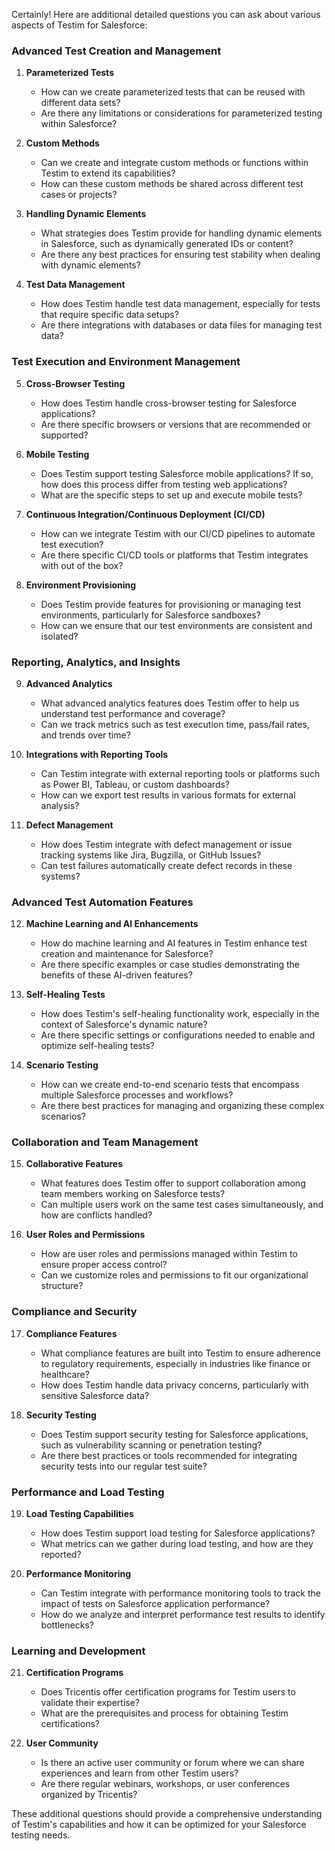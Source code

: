 Certainly! Here are additional detailed questions you can ask about various aspects of Testim for Salesforce:

### Advanced Test Creation and Management
1. **Parameterized Tests**
   - How can we create parameterized tests that can be reused with different data sets?
   - Are there any limitations or considerations for parameterized testing within Salesforce?

2. **Custom Methods**
   - Can we create and integrate custom methods or functions within Testim to extend its capabilities?
   - How can these custom methods be shared across different test cases or projects?

3. **Handling Dynamic Elements**
   - What strategies does Testim provide for handling dynamic elements in Salesforce, such as dynamically generated IDs or content?
   - Are there any best practices for ensuring test stability when dealing with dynamic elements?

4. **Test Data Management**
   - How does Testim handle test data management, especially for tests that require specific data setups?
   - Are there integrations with databases or data files for managing test data?

### Test Execution and Environment Management
5. **Cross-Browser Testing**
   - How does Testim handle cross-browser testing for Salesforce applications?
   - Are there specific browsers or versions that are recommended or supported?

6. **Mobile Testing**
   - Does Testim support testing Salesforce mobile applications? If so, how does this process differ from testing web applications?
   - What are the specific steps to set up and execute mobile tests?

7. **Continuous Integration/Continuous Deployment (CI/CD)**
   - How can we integrate Testim with our CI/CD pipelines to automate test execution?
   - Are there specific CI/CD tools or platforms that Testim integrates with out of the box?

8. **Environment Provisioning**
   - Does Testim provide features for provisioning or managing test environments, particularly for Salesforce sandboxes?
   - How can we ensure that our test environments are consistent and isolated?

### Reporting, Analytics, and Insights
9. **Advanced Analytics**
   - What advanced analytics features does Testim offer to help us understand test performance and coverage?
   - Can we track metrics such as test execution time, pass/fail rates, and trends over time?

10. **Integrations with Reporting Tools**
    - Can Testim integrate with external reporting tools or platforms such as Power BI, Tableau, or custom dashboards?
    - How can we export test results in various formats for external analysis?

11. **Defect Management**
    - How does Testim integrate with defect management or issue tracking systems like Jira, Bugzilla, or GitHub Issues?
    - Can test failures automatically create defect records in these systems?

### Advanced Test Automation Features
12. **Machine Learning and AI Enhancements**
    - How do machine learning and AI features in Testim enhance test creation and maintenance for Salesforce?
    - Are there specific examples or case studies demonstrating the benefits of these AI-driven features?

13. **Self-Healing Tests**
    - How does Testim's self-healing functionality work, especially in the context of Salesforce's dynamic nature?
    - Are there specific settings or configurations needed to enable and optimize self-healing tests?

14. **Scenario Testing**
    - How can we create end-to-end scenario tests that encompass multiple Salesforce processes and workflows?
    - Are there best practices for managing and organizing these complex scenarios?

### Collaboration and Team Management
15. **Collaborative Features**
    - What features does Testim offer to support collaboration among team members working on Salesforce tests?
    - Can multiple users work on the same test cases simultaneously, and how are conflicts handled?

16. **User Roles and Permissions**
    - How are user roles and permissions managed within Testim to ensure proper access control?
    - Can we customize roles and permissions to fit our organizational structure?

### Compliance and Security
17. **Compliance Features**
    - What compliance features are built into Testim to ensure adherence to regulatory requirements, especially in industries like finance or healthcare?
    - How does Testim handle data privacy concerns, particularly with sensitive Salesforce data?

18. **Security Testing**
    - Does Testim support security testing for Salesforce applications, such as vulnerability scanning or penetration testing?
    - Are there best practices or tools recommended for integrating security tests into our regular test suite?

### Performance and Load Testing
19. **Load Testing Capabilities**
    - How does Testim support load testing for Salesforce applications?
    - What metrics can we gather during load testing, and how are they reported?

20. **Performance Monitoring**
    - Can Testim integrate with performance monitoring tools to track the impact of tests on Salesforce application performance?
    - How do we analyze and interpret performance test results to identify bottlenecks?

### Learning and Development
21. **Certification Programs**
    - Does Tricentis offer certification programs for Testim users to validate their expertise?
    - What are the prerequisites and process for obtaining Testim certifications?

22. **User Community**
    - Is there an active user community or forum where we can share experiences and learn from other Testim users?
    - Are there regular webinars, workshops, or user conferences organized by Tricentis?

These additional questions should provide a comprehensive understanding of Testim's capabilities and how it can be optimized for your Salesforce testing needs.